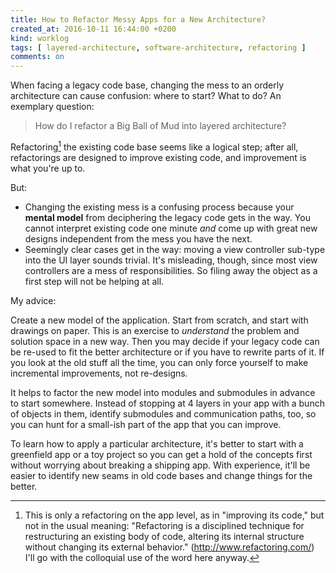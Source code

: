 ```yaml
---
title: How to Refactor Messy Apps for a New Architecture?
created_at: 2016-10-11 16:44:00 +0200
kind: worklog
tags: [ layered-architecture, software-architecture, refactoring ]
comments: on
---
```


When facing a legacy code base, changing the mess to an orderly architecture can cause confusion: where to start? What to do? An exemplary question:

> How do I refactor a Big Ball of Mud into layered architecture?

Refactoring[^r] the existing code base seems like a logical step; after all, refactorings are designed to improve existing code, and improvement is what you're up to.

[^r]: This is only a refactoring on the app level, as in "improving its code," but not in the usual meaning: "Refactoring is a disciplined technique for restructuring an existing body of code, altering its internal structure without changing its external behavior." (<http://www.refactoring.com/>) I'll go with the colloquial use of the word here anyway.

But:

* Changing the existing mess is a confusing process because your **mental model** from deciphering the legacy code gets in the way. You cannot interpret existing code one minute _and_ come up with great new designs independent from the mess you have the next.
* Seemingly clear cases get in the way: moving a view controller sub-type into the UI layer sounds trivial. It's misleading, though, since most view controllers are a mess of responsibilities. So filing away the object as a first step will not be helping at all.

My advice:

Create a new model of the application. Start from scratch, and start with drawings on paper. This is an exercise to _understand_ the problem and solution space in a new way. Then you may decide if your legacy code can be re-used to fit the better architecture or if you have to rewrite parts of it. If you look at the old stuff all the time, you can only force yourself to make incremental improvements, not re-designs.

It helps to factor the new model into modules and submodules in advance to start somewhere. Instead of stopping at 4 layers in your app with a bunch of objects in them, identify submodules and communication paths, too, so you can hunt for a small-ish part of the app that you can improve.

To learn how to apply a particular architecture, it's better to start with a greenfield app or a toy project so you can get a hold of the concepts first without worrying about breaking a shipping app. With experience, it'll be easier to identify new seams in old code bases and change things for the better.
